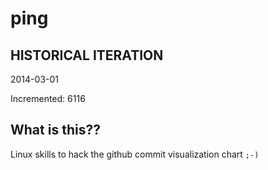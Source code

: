 # ping

## HISTORICAL ITERATION
2014-03-01

Incremented: 6116

## What is this?? 
Linux skills to hack the github commit visualization chart `;-)`
